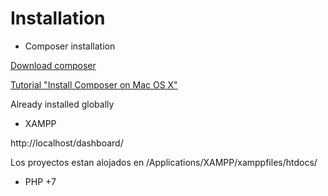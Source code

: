 # Installation

- Composer installation

[Download composer](https://getcomposer.org/)

[Tutorial "Install Composer on Mac OS X"](https://www.youtube.com/watch?v=pXV7XGiDvLs)

Already installed globally

- XAMPP

http://localhost/dashboard/

Los proyectos estan alojados en  /Applications/XAMPP/xamppfiles/htdocs/

- PHP +7
